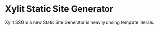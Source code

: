 # Xylit Static Site Generator

Xylit SSG is a new Static Site Generator is heavily unsing template literals.
